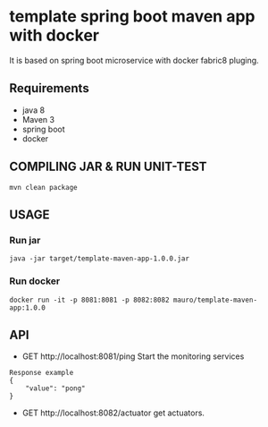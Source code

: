 # template spring boot maven app with docker
It is based on spring boot microservice with docker fabric8 pluging.

## Requirements
* java 8
* Maven 3
* spring boot
* docker

## COMPILING JAR & RUN UNIT-TEST

```
mvn clean package
```

## USAGE

### Run jar

```
java -jar target/template-maven-app-1.0.0.jar
```

### Run docker

```
docker run -it -p 8081:8081 -p 8082:8082 mauro/template-maven-app:1.0.0
```

## API

* GET http://localhost:8081/ping
Start the monitoring services
```
Response example
{
    "value": "pong"
}
```

* GET http://localhost:8082/actuator
get actuators.